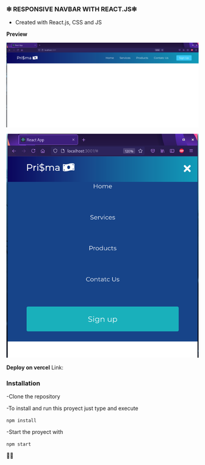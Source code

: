 ### ❇ RESPONSIVE NAVBAR WITH REACT.JS❇

- Created with React.js, CSS and JS

**Preview**

![NavBar](navbar.png "Navbar")

![NavBar](navbarR.png "Navbar")

**Deploy on vercel**
Link: 
### Installation

-Clone the repository

-To install and run this proyect just type and execute

`npm install`

-Start the proyect with

`npm start`

👩‍💻

